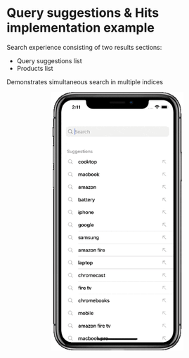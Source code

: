 #  Query suggestions & Hits implementation example

Search experience consisting of two results sections: 
- Query suggestions list
- Products list

Demonstrates simultaneous search in multiple indices

<p align="center">
<img src="/Resources/query-suggestions-hits.gif" width="300"/>
</p>
